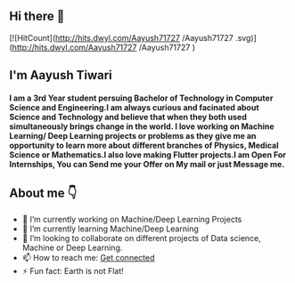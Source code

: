 ## Hi there 👋  

[![HitCount](http://hits.dwyl.com/Aayush71727 /Aayush71727 .svg)](http://hits.dwyl.com/Aayush71727 /Aayush71727 )

## I'm Aayush Tiwari
#### I am a 3rd Year student persuing Bachelor of Technology in Computer Science and Engineering.I am always curious and facinated about Science and Technology and believe that when they  both used simultaneously brings change in the world. I love working on Machine Learning/ Deep Learning projects or problems as they give me an opportunity to learn more about different branches of Physics, Medical Science or Mathematics.I also love making Flutter projects.I am Open For Internships, You can Send me your Offer on My mail or just Message me.

## About me :point_down: 

- 🔭 I’m currently working on Machine/Deep Learning Projects  
- 🌱 I’m currently learning Machine/Deep Learning 
- :two_men_holding_hands: I’m looking to collaborate on different projects of Data science, Machine or Deep Learning.
- 📫 How to reach me: [Get connected](https://www.linkedin.com/in/aayush-tiwari-053a09193)
- ⚡ Fun fact: Earth is not Flat!
